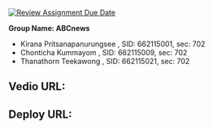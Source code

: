 [![Review Assignment Due Date](https://classroom.github.com/assets/deadline-readme-button-22041afd0340ce965d47ae6ef1cefeee28c7c493a6346c4f15d667ab976d596c.svg)](https://classroom.github.com/a/k6kO_4Go)

**Group Name: ABCnews**
- Kirana Pritsanapanurungsee , SID: 662115001, sec: 702
- Chonticha Kummayom , SID: 662115009, sec: 702
- Thanathorn Teekawong , SID: 662115021, sec: 702

 ## Vedio URL: 
 ## Deploy URL:
